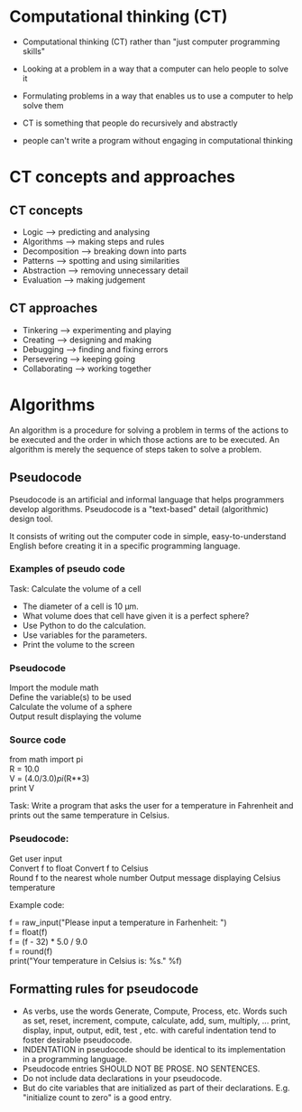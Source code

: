 # Computational thinking (CT)

- Computational thinking (CT) rather than "just computer programming skills"

- Looking at a problem in a way that a computer can helo people to solve it

- Formulating problems in a way that enables us to use a computer to help solve them

- CT is something that people do recursively and abstractly

- people can't write a program without engaging in computational thinking

# CT concepts and approaches

## CT concepts

- Logic --> predicting and analysing
- Algorithms --> making steps and rules
- Decomposition --> breaking down into parts 
- Patterns --> spotting and using similarities
- Abstraction --> removing unnecessary detail
- Evaluation --> making judgement

## CT approaches

- Tinkering --> experimenting and playing
- Creating --> designing and making
- Debugging --> finding and fixing errors
- Persevering --> keeping going
- Collaborating --> working together

# Algorithms
An algorithm is a procedure for solving a problem in terms of the actions to be executed and the order in which those actions are to be executed. An algorithm is merely the sequence of steps taken to solve a problem.

## Pseudocode
Pseudocode is an artificial and informal language that helps programmers develop algorithms. Pseudocode is a "text-based" detail (algorithmic) design tool.

It consists of writing out the computer code in simple, easy-to-understand English before creating it in a specific programming language.

### Examples of pseudo code

Task: Calculate the volume of a cell <br>

- The diameter of a cell is 10 μm.
- What volume does that cell have given it is a perfect sphere?
- Use Python to do the calculation.
- Use variables for the parameters.
- Print the volume to the screen

### Pseudocode
Import the module math <br>
Define the variable(s) to be used <br>
Calculate the volume of a sphere <br>
Output result displaying the volume <br>

### Source code
from math import pi <br>
R = 10.0 <br>
V = (4.0/3.0)*pi*(R*\*3) <br>
print V <br>

Task: Write a program that asks the user for a temperature in Fahrenheit and prints out the same temperature in Celsius.

### Pseudocode:
Get user input <br>
Convert f to float
Convert f to Celsius <br>
Round f to the nearest whole number
Output message displaying Celsius temperature <br>

Example code: <br>

f = raw_input("Please input a temperature in Farhenheit:  ") <br>
f = float(f) <br>
f = (f - 32) * 5.0 / 9.0 <br>
f = round(f) <br>
print("Your temperature in Celsius is: %s." %f) <br>


## Formatting rules for pseudocode

- As verbs, use the words Generate, Compute, Process, etc. Words such as set, reset, increment, compute, calculate, add, sum, multiply, ... print, display, input, output, edit, test , etc. with careful indentation tend to foster desirable pseudocode.
- INDENTATION in pseudocode should be identical to its implementation in a programming language. 
- Pseudocode entries SHOULD NOT BE PROSE. NO SENTENCES.
- Do not include data declarations in your pseudocode.
- But do cite variables that are initialized as part of their declarations. E.g. "initialize count to zero" is a good entry.


